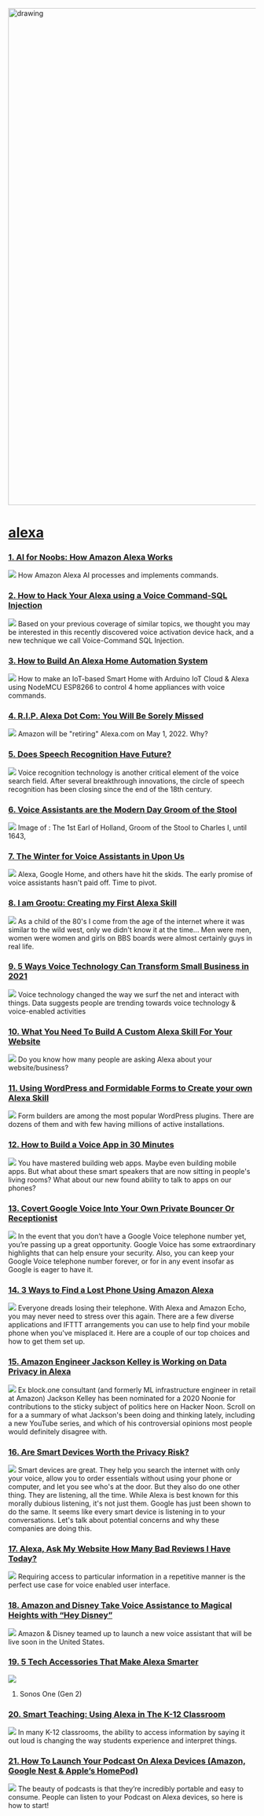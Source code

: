 <img src="https://hackernoon.com/banner-image.png" alt="drawing" width="1012"/>

# [alexa](https://hackernoon.com/tagged/alexa)
### [1. AI for Noobs: How Amazon Alexa Works](https://hackernoon.com/ai-for-noobs-how-amazon-alexa-works)
![](https://cdn.hackernoon.com/images/ugoTV1vwcgR4mN8MMDUUN4vt6p02-db03e18.jpeg)
How Amazon Alexa AI processes and implements commands.

### [2. How to Hack Your Alexa using a Voice Command-SQL Injection](https://hackernoon.com/voice-command-sql-injection-hack-uncovered-for-alexa-9914x3zwp)
![](https://cdn.hackernoon.com/images/af1723zv8.jpg)
Based on your previous coverage of similar topics, we thought you may be interested in this recently discovered voice activation device hack, and a new technique we call Voice-Command SQL Injection. 

### [3. How to Build An Alexa Home Automation System](https://hackernoon.com/how-to-build-an-alexa-home-automation-system-4v4w37gg)
![](https://cdn.hackernoon.com/images/SlK4OS9FfrSW48OstntaHlaFiox1-82ih35zw.jpeg)
How to make an IoT-based Smart Home with Arduino IoT Cloud & Alexa using NodeMCU ESP8266 to control 4 home appliances with voice commands.

### [4. R.I.P. Alexa Dot Com: You Will Be Sorely Missed](https://hackernoon.com/rip-alexa-dot-com-you-will-be-sorely-missed)
![](https://cdn.hackernoon.com/images/ulHLOrUUeTTHEKRJOCtpfWl7DLB3-29036mz.jpeg)
Amazon will be "retiring" Alexa.com on May 1, 2022. Why?

### [5. Does Speech Recognition Have Future?](https://hackernoon.com/speech-recognition-trends-and-future-6wk32gz)
![](https://cdn.hackernoon.com/drafts/4z4r32u7.png)
Voice recognition technology is another critical element of the voice search field. After several breakthrough innovations, the circle of speech recognition has been closing since the end of the 18th century. 

### [6. Voice Assistants are the Modern Day Groom of the Stool](https://hackernoon.com/voice-assistants-are-the-modern-day-groom-of-the-stool-gts1p4zro)
![](https://cdn.hackernoon.com/drafts/u36sv4z8z.png)
Image of : The 1st Earl of Holland, Groom of the Stool to Charles I, until 1643,

### [7. The Winter for Voice Assistants in Upon Us](https://hackernoon.com/the-winter-for-voice-assistants-in-upon-us)
![](https://cdn.hackernoon.com/images/PZofvrEjgdOUkRzZX3rg9TuwpHm1-ic93qwe.jpeg)
Alexa, Google Home, and others have hit the skids. The early promise of voice assistants hasn't paid off. Time to pivot.

### [8. I am Grootu: Creating my First Alexa Skill](https://hackernoon.com/i-am-grootu-creating-my-first-alexa-skill-hz1r36cy)
![](https://cdn.hackernoon.com/images/ik4982fxj.jpg)
As a child of the 80's I come from the age of the internet where it was similar to the wild west, only we didn't know it at the time... Men were men, women were women and girls on BBS boards were almost certainly guys in real life.

### [9. 5 Ways Voice Technology Can Transform Small Business in 2021](https://hackernoon.com/5-ways-voice-technology-can-transform-small-business-in-2021-sm2u37hi)
![](https://cdn.hackernoon.com/images/bEBV44U8FJVL41WsXNQsDFCgm6F3-a22d35hp.jpeg)
Voice technology changed the way we surf the net and interact with things. Data suggests people are trending towards voice technology & voice-enabled activities

### [10. What You Need To Build A Custom Alexa Skill For Your Website](https://hackernoon.com/what-you-need-to-build-a-custom-alexa-skill-for-your-website-og2rd3w6m)
![](https://cdn.hackernoon.com/images/3x1p3yxe.jpg)
Do you know how many people are asking Alexa about your website/business? 

### [11. Using WordPress and Formidable Forms to Create your own Alexa Skill ](https://hackernoon.com/using-wordpress-and-formidable-forms-to-create-your-own-alexa-skill)
![](https://cdn.hackernoon.com/images/OJunsT5b6MXihZjDd8QZq7cFCW03-6693ort.png)
Form builders are among the most popular WordPress plugins. There are dozens of them and with few having millions of active installations.

### [12. How to Build a Voice App in 30 Minutes](https://hackernoon.com/how-to-build-a-voice-app-in-30-minutes-uz6132kj)
![](https://images.unsplash.com/photo-1526398977052-654221a252b1?ixlib=rb-1.2.1&q=80&fm=jpg&crop=entropy&cs=tinysrgb&w=1080&fit=max&ixid=eyJhcHBfaWQiOjEwMDk2Mn0)
You have mastered building web apps. Maybe even building mobile apps. But what about these smart speakers that are now sitting in people's living rooms? What about our new found ability to talk to apps on our phones?

### [13. Covert Google Voice Into Your Own Private Bouncer Or Receptionist](https://hackernoon.com/covert-google-voice-into-your-own-private-bouncer-or-receptionist-k0ak3yo8)
![](https://images.unsplash.com/photo-1551808525-51a94da548ce?ixlib=rb-1.2.1&q=80&fm=jpg&crop=entropy&cs=tinysrgb&w=1080&fit=max&ixid=eyJhcHBfaWQiOjEwMDk2Mn0)
In the event that you don’t have a Google Voice telephone number yet, you’re passing up a great opportunity. Google Voice has some extraordinary highlights that can help ensure your security. Also, you can keep your Google Voice telephone number forever, or for in any event insofar as Google is eager to have it.

### [14. 3 Ways to Find a Lost Phone Using Amazon Alexa](https://hackernoon.com/3-ways-to-find-a-lost-phone-using-amazon-alexa-ng583u7h)
![](https://firebasestorage.googleapis.com/v0/b/hackernoon-app.appspot.com/o/images%2FGL2u4Ho48vbrAlD9O5BAaueWDzy2-0s2p3urf.jpeg?alt=media&token=bb28b375-1adf-4953-ba7a-34eb62c8ca0f)
Everyone dreads losing their telephone. With Alexa and Amazon Echo, you may never need to stress over this again. There are a few diverse applications and IFTTT arrangements you can use to help find your mobile phone when you've misplaced it. Here are a couple of our top choices and how to get them set up.

### [15. Amazon Engineer Jackson Kelley is Working on Data Privacy in Alexa](https://hackernoon.com/amazon-engineer-jackson-kelley-is-working-on-data-privacy-in-alexa-op723tym)
![](https://firebasestorage.googleapis.com/v0/b/hackernoon-app.appspot.com/o/images%2FHrzvBX6xNSVZBKImURJl23sRwcQ2-0u4l3trv.jpeg?alt=media&token=b7420951-0dc8-4f94-a313-4323ab3cb25f)
Ex block.one consultant (and formerly ML infrastructure engineer in retail at Amazon) Jackson Kelley has been nominated for a 2020 Noonie for contributions to the sticky subject of politics here on Hacker Noon. Scroll on for a a summary of what Jackson's been doing and thinking lately, including a new YouTube series, and which of his controversial opinions most people would definitely disagree with.

### [16. Are Smart Devices Worth the Privacy Risk?](https://hackernoon.com/are-smart-devices-worth-the-privacy-risk-ob3236qa)
![](https://cdn.hackernoon.com/drafts/g71s3rwf.png)
Smart devices are great. They help you search the internet with only your voice, allow you to order essentials without using your phone or computer, and let you see who's at the door. But they also do one other thing. They are listening, all the time. While Alexa is best known for this morally dubious listening, it's not just them. Google has just been shown to do the same. It seems like every smart device is listening in to your conversations. Let's talk about potential concerns and why these companies are doing this.

### [17. Alexa, Ask My Website How Many Bad Reviews I Have Today?](https://hackernoon.com/alexa-ask-my-website-how-many-bad-reviews-i-have-today)
![](https://cdn.hackernoon.com/images/OJunsT5b6MXihZjDd8QZq7cFCW03-0fd3m2z.jpeg)
Requiring access to particular information in a repetitive manner is the perfect use case for voice enabled user interface.

### [18. Amazon and Disney Take Voice Assistance to Magical Heights with “Hey Disney”](https://hackernoon.com/amazon-and-disney-take-voice-assistance-to-magical-heights-with-hey-disney)
![](https://cdn.hackernoon.com/images/wEZ1mnVywva7VbdZWtOeCVI9Lmz2-46a3oy9.jpeg)
Amazon & Disney teamed up to launch a new voice assistant that will be live soon in the United States.

### [19. 5 Tech Accessories That Make Alexa Smarter](https://hackernoon.com/5-tech-accessories-that-make-alexa-more-smarter-fk3a3vi4)
![](https://images.unsplash.com/photo-1546795729-f3a5d42087f5?ixlib=rb-1.2.1&q=80&fm=jpg&crop=entropy&cs=tinysrgb&w=1080&fit=max&ixid=eyJhcHBfaWQiOjEwMDk2Mn0)
1. Sonos One (Gen 2)

### [20. Smart Teaching: Using Alexa in The K-12 Classroom](https://hackernoon.com/smart-teaching-using-alexa-in-the-k-12-classroom-nn3o33vg)
![](https://cdn.hackernoon.com/images/Qhb4Ton6tWf9gcuhIic26Q6s4zn1-brj35bc.jpeg)
In many K-12 classrooms, the ability to access information by saying it out loud is changing the way students experience and interpret things.

### [21. How To Launch Your Podcast On Alexa Devices (Amazon, Google Nest & Apple’s HomePod)](https://hackernoon.com/how-to-launch-your-podcast-on-alexa-devices-amazon-google-nest-and-apples-homepod-f75133xk)
![](https://cdn.hackernoon.com/images/Qhb4Ton6tWf9gcuhIic26Q6s4zn1-i9y35nf.jpeg)
The beauty of podcasts is that they’re incredibly portable and easy to consume. People can listen to your Podcast on Alexa devices, so here is how to start!

